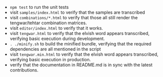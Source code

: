 
-   `npm test` to run the unit tests
-   visit `samples/index.html` to verify that the samples are
    transcribed
-   visit `combinations/*.html` to verify that those all still render
    the tengwar/tehtar combination matrices.
-   visit `editor/index.html` to verify that it works.
-   visit `tengwar.html` to verify that the elvish word appears
    transcribed, verifying basic execution during development.
-   `. ./minify.sh` to build the minified bundle, verifying that the
    required dependencies are all mentioned in the script
-   visit `tengwar.min.html` to verify that the elvish word appears
    transcribed, verifying basic execution in production.
-   verify that the documentation in README.md is in sync with the
    latest contributions.

